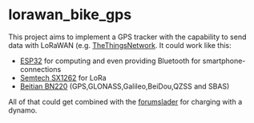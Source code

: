 # lorawan_bike_gps
This project aims to implement a GPS tracker with the capability to send data with LoRaWAN (e.g. [TheThingsNetwork](https://www.thethingsnetwork.org/). 
It could work like this: 
- [ESP32](https://www.espressif.com/en/products/socs/esp32/overview) for computing and even providing Bluetooth for smartphone-connections 
- [Semtech SX1262](https://www.semtech.com/products/wireless-rf/lora-transceivers/sx1262) for LoRa 
- [Beitian BN220](http://files.banggood.com/2016/11/BN-220%20GPS+Antenna%20datasheet.pdf) (GPS,GLONASS,Galileo,BeiDou,QZSS and SBAS)  

All of that could get combined with the [forumslader](http://www.forumslader.de/automatiklader/) for charging with a dynamo.
